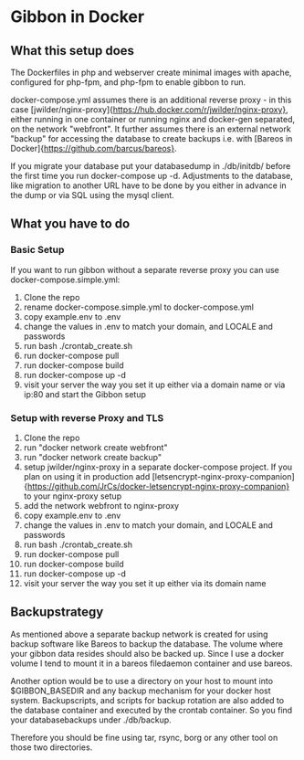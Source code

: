 # Gibbon in Docker 
## What this setup does
The Dockerfiles in php and webserver create minimal images with apache, configured for php-fpm, and php-fpm to enable gibbon to run.

docker-compose.yml assumes there is an additional reverse proxy - in this case [jwilder/nginx-proxy]{https://hub.docker.com/r/jwilder/nginx-proxy}, either running in one container or running nginx and docker-gen separated, on the network "webfront".
It further assumes there is an external network "backup" for accessing the database to create backups i.e. with [Bareos in Docker]{https://github.com/barcus/bareos}.

If you migrate your database put your databasedump in ./db/initdb/ before the first time you run docker-compose up -d. Adjustments to the database, like migration to another URL have to be done by you either in advance in the dump or via SQL using the mysql client.


## What you have to do
### Basic Setup
If you want to run gibbon without a separate reverse proxy you can use
docker-compose.simple.yml:

1. Clone the repo
2. rename docker-compose.simple.yml to docker-compose.yml
3. copy example.env to .env
4. change the values in .env to match your domain, and LOCALE and passwords
5. run bash ./crontab\_create.sh
6. run docker-compose pull
7. run docker-compose build
8. run docker-compose up -d
9. visit your server the way you set it up either via a domain name or via ip:80 and start the Gibbon setup


### Setup with reverse Proxy and TLS
1. Clone the repo
2. run "docker network create webfront"
3. run "docker network create backup"
4. setup jwilder/nginx-proxy in a separate docker-compose project. If you plan on using it in production add [letsencrypt-nginx-proxy-companion]{https://github.com/JrCs/docker-letsencrypt-nginx-proxy-companion} to your nginx-proxy setup
5. add the network webfront to nginx-proxy
6. copy example.env to .env
7. change the values in .env to match your domain, and LOCALE and passwords
8. run bash ./crontab\_create.sh
9. run docker-compose pull
10. run docker-compose build
11. run docker-compose up -d
12. visit your server the way you set it up either via its domain name

## Backupstrategy
As mentioned above a separate backup network is created for using backup software like Bareos to backup the database.
The volume where your gibbon data resides should also be backed up. Since I use a docker volume I tend to mount it in a bareos filedaemon container and use bareos.

Another option would be to use a directory on your host to mount into $GIBBON\_BASEDIR and any backup mechanism for your docker host system.
Backupscripts, and scripts for backup rotation are also added to the database container and executed by the crontab container. So you find your databasebackups under ./db/backup.

Therefore you should be fine using tar, rsync, borg or any other tool on those two directories.

